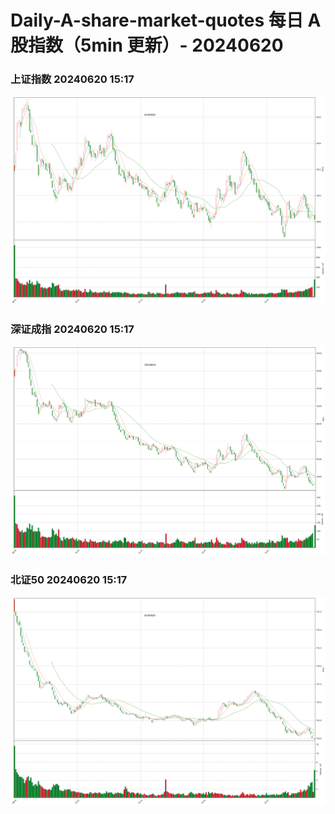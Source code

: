 
# Daily-A-share-market-quotes 每日 A 股指数（5min 更新）- 20240620

### 上证指数 20240620 15:17
![](./fig/2024/6/20240620-sh000001.png)

### 深证成指 20240620 15:17
![](./fig/2024/6/20240620-sz399001.png)

### 北证50 20240620 15:17
![](./fig/2024/6/20240620-bj899050.png)
